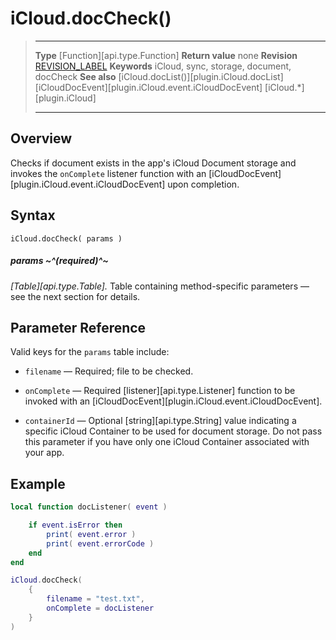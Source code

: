 # iCloud.docCheck()

> --------------------- ------------------------------------------------------------------------------------------
> __Type__              [Function][api.type.Function]
> __Return value__      none
> __Revision__          [REVISION_LABEL](REVISION_URL)
> __Keywords__          iCloud, sync, storage, document, docCheck
> __See also__          [iCloud.docList()][plugin.iCloud.docList]
>						[iCloudDocEvent][plugin.iCloud.event.iCloudDocEvent]
>						[iCloud.*][plugin.iCloud]
> --------------------- ------------------------------------------------------------------------------------------


## Overview

Checks if document exists in the app's iCloud Document storage and invokes the `onComplete` listener function with an [iCloudDocEvent][plugin.iCloud.event.iCloudDocEvent] upon completion.


## Syntax

	iCloud.docCheck( params )

##### params ~^(required)^~
_[Table][api.type.Table]._ Table containing <nobr>method-specific</nobr> parameters &mdash; see the next section for details.


## Parameter Reference

Valid keys for the `params` table include:

* `filename` &mdash; Required; file to be checked.

* `onComplete` &mdash; Required [listener][api.type.Listener] function to be invoked with an [iCloudDocEvent][plugin.iCloud.event.iCloudDocEvent].

* `containerId` &mdash; Optional [string][api.type.String] value indicating a specific iCloud Container to be used for document storage. Do not pass this parameter if you have only one iCloud Container associated with your app.


## Example

``````lua
local function docListener( event )

	if event.isError then
		print( event.error )
		print( event.errorCode )
	end
end

iCloud.docCheck(
	{
		filename = "test.txt",
		onComplete = docListener
	}
)
``````
